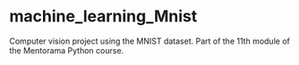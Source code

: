 # machine_learning_Mnist
Computer vision project using the MNIST dataset. Part of the 11th module of the Mentorama Python course. 
